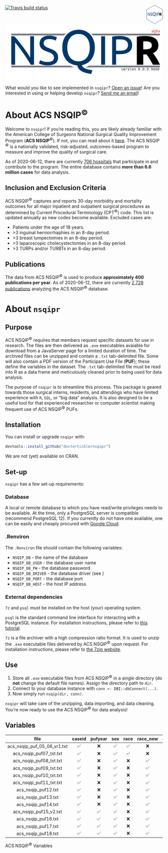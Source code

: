 
<!-- README.md is generated from README.Rmd. Please edit that file -->

<!-- badges: start -->

[![Travis build
status](https://travis-ci.org/doctortickle/nsqipr.svg?branch=master)](https://travis-ci.org/doctortickle/nsqipr)
<img src='man/figures/nsqipr_hex.png' align="right" height="60" />
<!-- badges: end -->

![NSQIPR Logo](man/figures/nsqipr_banner_alpha.png)

What would you like to see implemented in `nsqipr`? [Open an
issue](https://github.com/doctortickle/nsqipr/issues)\! Are you
interested in using or helping develop `nsqipr`? [Send me an
email](dyl.russell@gmail.com)\!

# About ACS NSQIP<sup>©</sup>

Welcome to `nsqipr`\! If you’re reading this, you are likely already
familiar with the American College of Surgeons National Surgical Quality
Improvement Program (**ACS NSQIP**<sup>©</sup>). If not, you can read
about it [here](https://www.facs.org/quality-programs/acs-nsqip). The
ACS NSQIP <sup>©</sup> is a nationally validated, risk-adjusted,
outcomes-based program to measure and improve the quality of surgical
care.

As of 2020-06-12, there are currently [706
hospitals](https://www.facs.org/search/nsqip-participants?allresults=)
that participate in and contribute to the program. The entire database
contains **more than 6.6 million cases** for data analysis.

## Inclusion and Exclusion Criteria

ACS NSQIP<sup>©</sup> captures and reports 30-day morbidity and
mortality outcomes for all major inpatient and outpatient surgical
procedures as determined by Current Procedural Terminology
(CPT<sup>©</sup>) code. This list is updated annually as new codes
become available. Excluded cases are:

  - Patients under the age of 18 years.
  - \>3 inguinal herniorrhaphies in an 8-day period.
  - \>3 breast lumpectomies in an 8-day period.
  - \>3 laparoscopic cholecystectomies in an 8-day period.
  - \>3 TURPs and/or TURBTs in an 8-day period.

## Publications

The data from ACS NSQIP<sup>©</sup> is used to produce **approximately
400 publications per year**. As of 2020-06-12, there are currently
[2,728 publications](https://pubmed.ncbi.nlm.nih.gov/?term=nsqip)
analyzing the ACS NSQIP<sup>©</sup> database.

# About `nsqipr`

## Purpose

ACS NSQIP<sup>©</sup> requires that members request specific datasets
for use in research. The files are then delivered as `.exe` executables
avaiable for download from a JavaServer page for a limited duration of
time. The archived files can be unzipped and contain a `.txt`
tab-delimited file. Some will also contain a PDF version of the
Participant Use File (**PUF**); these define the variables in the
dataset. The `.txt` tab-delimited file must be read into R as a data
frame and meticulously cleaned prior to being used for data analysis.

The purpose of `nsqipr` is to streamline this process. This package is
geared towards those surgical interns, residents, and attendings who
have limited experience with `R`, `SQL`, or “big data” analysis. It is
also designed to be a useful tool for that experienced researcher or
computer scientist making frequent use of ACS NSQIP<sup>©</sup> PUFs.

## Installation

You can install or upgrade `nsqipr` with:

``` r
devtools::install_github("doctortickle/nsqipr")
```

We are not (yet) available on CRAN.

## Set-up

`nsqipr` has a few set-up requirements:

### Database

A local or remote database to which you have read/write privileges needs
to be available. At the time, only a PostgreSQL server is compatible
(recommend PostgreSQL 12). If you currently do not have one available,
one can be easily and cheaply procured with [Google
Cloud](https://cloud.google.com/).

### .Renviron

The `.Renviron` file should contain the following variables:

  - `NSQIP_DB` - the name of the database
  - `NSQIP_DB_USER` - the database user name
  - `NSQIP_DB_PW` - the database password
  - `NSQIP_DB_DRIVER` - the database driver (see )
  - `NSQIP_DB_PORT` - the database port
  - `NSQIP_DB_HOST` - the host IP address

### External dependencies

`7z` and `psql` must be installed on the host (your) operating system.

`psql` is the standard command line interface for interacting with a
PostgreSQL instance. For installation instructions, please refer to
[this
tutorial](https://blog.timescale.com/tutorials/how-to-install-psql-on-mac-ubuntu-debian-windows/).

`7z` is a file archiver with a high compression ratio format. It is used
to unzip the `.exe` executable files delivered by ACS NSQIP<sup>©</sup>
upon request. For installation instructions, please refer to [the 7zip
website](https://www.7-zip.org/download.html).

## Use

1.  Store all `.exe` executable files from ACS NSQIP<sup>©</sup> in a
    single directory (do **not** change the default file names). Assign
    the directory path to `dir`.
2.  Connect to your database instance with `conn <-
    DBI::dbConnect(...)`.
3.  Now simply run `nsqip(dir, conn)`.

`nsqipr` will take care of the unzipping, data importing, and data
cleaning. You’re now ready to use the ACS NSQIP<sup>©</sup> for data
analysis\!

## Variables

|               file               | caseid | pufyear | sex | race | race\_new | ethnicity\_hispanic | prncptx | cpt | workrvu | inout | transt | age | admyr | admsyr | operyr | dischdest | anesthes | attend | surgspec | electsurg | height | weight | diabetes | smoke | packs | etoh | dyspnea | dnr | fnstatus1 | fnstatus2 | ventilat | hxcopd | cpneumon | ascites | esovar | hxchf | hxmi | prvpci | prvpcs | hxangina | hypermed | hxpvd | restpain | renafail | dialysis | impsens | coma | hemi | hxtia | cva | cvano | tumorcns | para | quad | discancr | wndinf | steroid | wtloss | bleeddis | transfus | chemo | radio | prsepis | pregnancy | proper30 | dprna | dprbun | dprcreat | dpralbum | dprbili | dprsgot | dpralkph | dprwbc | dprhct | dprplate | dprptt | dprpt | dprinr | prsodm | prbun | prcreat | pralbum | prbili | prsgot | pralkph | prwbc | prhct | prplate | prptt | prinr | prpt | otherproc1 | othercpt1 | otherwrvu1 | otherproc2 | othercpt2 | otherwrvu2 | otherproc3 | othercpt3 | otherwrvu3 | otherproc4 | othercpt4 | otherwrvu4 | otherproc5 | othercpt5 | otherwrvu5 | otherproc6 | othercpt6 | otherwrvu6 | otherproc7 | othercpt7 | otherwrvu7 | otherproc8 | othercpt8 | otherwrvu8 | otherproc9 | othercpt9 | otherwrvu9 | otherproc10 | othercpt10 | otherwrvu10 | concurr1 | concpt1 | conwrvu1 | concurr2 | concpt2 | conwrvu2 | concurr3 | concpt3 | conwrvu3 | concurr4 | concpt4 | conwrvu4 | concurr5 | concpt5 | conwrvu5 | concurr6 | concpt6 | conwrvu6 | concurr7 | concpt7 | conwrvu7 | concurr8 | concpt8 | conwrvu8 | concurr9 | concpt9 | conwrvu9 | concurr10 | concpt10 | conwrvu10 | opnote | pgy | emergncy | wndclas | asaclas | airtra | mallamp | mortprob | morbprob | rbc | anesurg | surgane | dpatrm | anetime | optime | typeintoc | sdisdt | hdisdt | yrdeath | tothlos | admqtr | htooday | stooday | totslos | nsupinfec | supinfec | sssipatos | dsupinfec | nwndinfd | wndinfd | dssipatos | dwndinfd | norgspcssi | orgspcssi | ossipatos | dorgspcssi | ndehis | dehis | ddehis | noupneumo | oupneumo | pnapatos | doupneumo | nreintub | reintub | dreintub | npulembol | pulembol | dpulembol | nfailwean | failwean | ventpatos | dfailwean | nrenainsf | renainsf | drenainsf | noprenafl | oprenafl | doprenafl | nurninfec | urninfec | utipatos | durninfec | ncnscva | cnscva | dcnscva | ncnscoma | cnscoma | dcnscoma | nneurodef | neurodef | dneurodef | ncdarrest | cdarrest | dcdarrest | ncdmi | cdmi | dcdmi | nothbleed | othbleed | dothbleed | nothgrafl | othgrafl | dothgrafl | nothdvt | othdvt | dothdvt | nothsysep | othsysep | sepsispatos | dothsysep | nothseshock | othseshock | sepshockpatos | dothseshock | podiag | podiagtx | returnor | dsdtohd | podiag10 | podiagtx10 | dopertod | doptodis | stillinhosp | readmission | unplanreadmission | reoperation | reoperation1 | retorpodays | reoporcpt1 | retorrelated | reoporicd91 | reopor1icd101 | reoperation2 | retor2podays | reopor2cpt1 | retor2related | reopor2icd91 | reopor2icd101 | reoperation3 | readmission1 | readmpodays1 | unplannedreadmission1 | readmrelated1 | readmsuspreason1 | readmunrelsusp1 | readmrelicd91 | readmrelicd101 | readmunrelicd91 | readmunrelicd101 | readmission2 | readmpodays2 | unplannedreadmission2 | readmrelated2 | readmsuspreason2 | readmunrelsusp2 | readmrelicd92 | readmrelicd102 | readmunrelicd92 | readmunrelicd102 | readmission3 | readmpodays3 | unplannedreadmission3 | readmrelated3 | readmsuspreason3 | readmunrelsusp3 | readmrelicd93 | readmrelicd103 | readmunrelicd93 | readmunrelicd103 | readmission4 | readmpodays4 | unplannedreadmission4 | readmrelated4 | readmsuspreason4 | readmunrelsusp4 | readmrelicd94 | readmrelicd104 | readmunrelicd94 | readmunrelicd104 | readmission5 | readmpodays5 | unplannedreadmission5 | readmrelated5 | readmsuspreason5 | readmunrelsusp5 | readmrelicd95 | readmrelicd105 | readmunrelicd95 | readmunrelicd105 | wound\_closure | podiag\_other | podiag\_other10 | anesthes\_other | othcdiff | nothcdiff | dothcdiff |
| :------------------------------: | :----: | :-----: | :-: | :--: | :-------: | :-----------------: | :-----: | :-: | :-----: | :---: | :----: | :-: | :---: | :----: | :----: | :-------: | :------: | :----: | :------: | :-------: | :----: | :----: | :------: | :---: | :---: | :--: | :-----: | :-: | :-------: | :-------: | :------: | :----: | :------: | :-----: | :----: | :---: | :--: | :----: | :----: | :------: | :------: | :---: | :------: | :------: | :------: | :-----: | :--: | :--: | :---: | :-: | :---: | :------: | :--: | :--: | :------: | :----: | :-----: | :----: | :------: | :------: | :---: | :---: | :-----: | :-------: | :------: | :---: | :----: | :------: | :------: | :-----: | :-----: | :------: | :----: | :----: | :------: | :----: | :---: | :----: | :----: | :---: | :-----: | :-----: | :----: | :----: | :-----: | :---: | :---: | :-----: | :---: | :---: | :--: | :--------: | :-------: | :--------: | :--------: | :-------: | :--------: | :--------: | :-------: | :--------: | :--------: | :-------: | :--------: | :--------: | :-------: | :--------: | :--------: | :-------: | :--------: | :--------: | :-------: | :--------: | :--------: | :-------: | :--------: | :--------: | :-------: | :--------: | :---------: | :--------: | :---------: | :------: | :-----: | :------: | :------: | :-----: | :------: | :------: | :-----: | :------: | :------: | :-----: | :------: | :------: | :-----: | :------: | :------: | :-----: | :------: | :------: | :-----: | :------: | :------: | :-----: | :------: | :------: | :-----: | :------: | :-------: | :------: | :-------: | :----: | :-: | :------: | :-----: | :-----: | :----: | :-----: | :------: | :------: | :-: | :-----: | :-----: | :----: | :-----: | :----: | :-------: | :----: | :----: | :-----: | :-----: | :----: | :-----: | :-----: | :-----: | :-------: | :------: | :-------: | :-------: | :------: | :-----: | :-------: | :------: | :--------: | :-------: | :-------: | :--------: | :----: | :---: | :----: | :-------: | :------: | :------: | :-------: | :------: | :-----: | :------: | :-------: | :------: | :-------: | :-------: | :------: | :-------: | :-------: | :-------: | :------: | :-------: | :-------: | :------: | :-------: | :-------: | :------: | :------: | :-------: | :-----: | :----: | :-----: | :------: | :-----: | :------: | :-------: | :------: | :-------: | :-------: | :------: | :-------: | :---: | :--: | :---: | :-------: | :------: | :-------: | :-------: | :------: | :-------: | :-----: | :----: | :-----: | :-------: | :------: | :---------: | :-------: | :---------: | :--------: | :-----------: | :---------: | :----: | :------: | :------: | :-----: | :------: | :--------: | :------: | :------: | :---------: | :---------: | :---------------: | :---------: | :----------: | :---------: | :--------: | :----------: | :---------: | :-----------: | :----------: | :----------: | :---------: | :-----------: | :----------: | :-----------: | :----------: | :----------: | :----------: | :-------------------: | :-----------: | :--------------: | :-------------: | :-----------: | :------------: | :-------------: | :--------------: | :----------: | :----------: | :-------------------: | :-----------: | :--------------: | :-------------: | :-----------: | :------------: | :-------------: | :--------------: | :----------: | :----------: | :-------------------: | :-----------: | :--------------: | :-------------: | :-----------: | :------------: | :-------------: | :--------------: | :----------: | :----------: | :-------------------: | :-----------: | :--------------: | :-------------: | :-----------: | :------------: | :-------------: | :--------------: | :----------: | :----------: | :-------------------: | :-----------: | :--------------: | :-------------: | :-----------: | :------------: | :-------------: | :--------------: | :------------: | :-----------: | :-------------: | :-------------: | :------: | :-------: | :-------: |
| acs\_nsqip\_puf\_05\_06\_vr1.txt |   ✅    |    ❌    |  ✅  |  ✅   |     ❌     |          ❌          |    ✅    |  ✅  |    ✅    |   ✅   |   ✅    |  ✅  |   ✅   |   ✅    |   ✅    |     ❌     |    ✅     |   ✅    |    ✅     |     ❌     |   ✅    |   ✅    |    ✅     |   ✅   |   ✅   |  ✅   |    ✅    |  ✅  |     ✅     |     ✅     |    ✅     |   ✅    |    ✅     |    ✅    |   ✅    |   ✅   |  ✅   |   ✅    |   ✅    |    ✅     |    ✅     |   ✅   |    ✅     |    ✅     |    ✅     |    ✅    |  ✅   |  ✅   |   ✅   |  ✅  |   ✅   |    ✅     |  ✅   |  ✅   |    ✅     |   ✅    |    ✅    |   ✅    |    ✅     |    ✅     |   ✅   |   ✅   |    ✅    |     ✅     |    ✅     |   ✅   |   ✅    |    ✅     |    ✅     |    ✅    |    ✅    |    ✅     |   ✅    |   ✅    |    ✅     |   ✅    |   ✅   |   ✅    |   ✅    |   ✅   |    ✅    |    ✅    |   ✅    |   ✅    |    ✅    |   ✅   |   ✅   |    ✅    |   ✅   |   ✅   |  ✅   |     ✅      |     ✅     |     ✅      |     ✅      |     ✅     |     ✅      |     ✅      |     ✅     |     ✅      |     ✅      |     ✅     |     ✅      |     ✅      |     ✅     |     ✅      |     ✅      |     ✅     |     ✅      |     ✅      |     ✅     |     ✅      |     ✅      |     ✅     |     ✅      |     ✅      |     ✅     |     ✅      |      ✅      |     ✅      |      ✅      |    ✅     |    ✅    |    ✅     |    ✅     |    ✅    |    ✅     |    ✅     |    ✅    |    ✅     |    ✅     |    ✅    |    ✅     |    ✅     |    ✅    |    ✅     |    ✅     |    ✅    |    ✅     |    ✅     |    ✅    |    ✅     |    ✅     |    ✅    |    ✅     |    ✅     |    ✅    |    ✅     |     ✅     |    ✅     |     ✅     |   ✅    |  ✅  |    ✅     |    ✅    |    ✅    |   ✅    |    ✅    |    ✅     |    ✅     |  ✅  |    ✅    |    ✅    |   ✅    |    ✅    |   ✅    |     ✅     |   ✅    |   ✅    |    ✅    |    ✅    |   ✅    |    ✅    |    ✅    |    ✅    |     ✅     |    ✅     |     ❌     |     ✅     |    ✅     |    ✅    |     ❌     |    ✅     |     ✅      |     ✅     |     ❌     |     ✅      |   ✅    |   ✅   |   ✅    |     ✅     |    ✅     |    ❌     |     ✅     |    ✅     |    ✅    |    ✅     |     ✅     |    ✅     |     ✅     |     ✅     |    ✅     |     ❌     |     ✅     |     ✅     |    ✅     |     ✅     |     ✅     |    ✅     |     ✅     |     ✅     |    ✅     |    ❌     |     ✅     |    ✅    |   ✅    |    ✅    |    ✅     |    ✅    |    ✅     |     ✅     |    ✅     |     ✅     |     ✅     |    ✅     |     ✅     |   ✅   |  ✅   |   ✅   |     ✅     |    ✅     |     ✅     |     ✅     |    ✅     |     ✅     |    ✅    |   ✅    |    ✅    |     ✅     |    ✅     |      ❌      |     ✅     |      ✅      |     ✅      |       ❌       |      ✅      |   ✅    |    ✅     |    ✅     |    ✅    |    ❌     |     ❌      |    ✅     |    ✅     |      ❌      |      ❌      |         ❌         |      ❌      |      ❌       |      ❌      |     ❌      |      ❌       |      ❌      |       ❌       |      ❌       |      ❌       |      ❌      |       ❌       |      ❌       |       ❌       |      ❌       |      ❌       |      ❌       |           ❌           |       ❌       |        ❌         |        ❌        |       ❌       |       ❌        |        ❌        |        ❌         |      ❌       |      ❌       |           ❌           |       ❌       |        ❌         |        ❌        |       ❌       |       ❌        |        ❌        |        ❌         |      ❌       |      ❌       |           ❌           |       ❌       |        ❌         |        ❌        |       ❌       |       ❌        |        ❌        |        ❌         |      ❌       |      ❌       |           ❌           |       ❌       |        ❌         |        ❌        |       ❌       |       ❌        |        ❌        |        ❌         |      ❌       |      ❌       |           ❌           |       ❌       |        ❌         |        ❌        |       ❌       |       ❌        |        ❌        |        ❌         |       ❌        |       ❌       |        ❌        |        ❌        |    ❌     |     ❌     |     ❌     |
|    acs\_nsqip\_puf07\_txt.txt    |   ✅    |    ❌    |  ✅  |  ✅   |     ❌     |          ❌          |    ✅    |  ✅  |    ✅    |   ✅   |   ✅    |  ✅  |   ✅   |   ✅    |   ✅    |     ❌     |    ✅     |   ✅    |    ✅     |     ❌     |   ✅    |   ✅    |    ✅     |   ✅   |   ✅   |  ✅   |    ✅    |  ✅  |     ✅     |     ✅     |    ✅     |   ✅    |    ✅     |    ✅    |   ✅    |   ✅   |  ✅   |   ✅    |   ✅    |    ✅     |    ✅     |   ✅   |    ✅     |    ✅     |    ✅     |    ✅    |  ✅   |  ✅   |   ✅   |  ✅  |   ✅   |    ✅     |  ✅   |  ✅   |    ✅     |   ✅    |    ✅    |   ✅    |    ✅     |    ✅     |   ✅   |   ✅   |    ✅    |     ✅     |    ✅     |   ✅   |   ✅    |    ✅     |    ✅     |    ✅    |    ✅    |    ✅     |   ✅    |   ✅    |    ✅     |   ✅    |   ✅   |   ✅    |   ✅    |   ✅   |    ✅    |    ✅    |   ✅    |   ✅    |    ✅    |   ✅   |   ✅   |    ✅    |   ✅   |   ✅   |  ✅   |     ✅      |     ✅     |     ✅      |     ✅      |     ✅     |     ✅      |     ✅      |     ✅     |     ✅      |     ✅      |     ✅     |     ✅      |     ✅      |     ✅     |     ✅      |     ✅      |     ✅     |     ✅      |     ✅      |     ✅     |     ✅      |     ✅      |     ✅     |     ✅      |     ✅      |     ✅     |     ✅      |      ✅      |     ✅      |      ✅      |    ✅     |    ✅    |    ✅     |    ✅     |    ✅    |    ✅     |    ✅     |    ✅    |    ✅     |    ✅     |    ✅    |    ✅     |    ✅     |    ✅    |    ✅     |    ✅     |    ✅    |    ✅     |    ✅     |    ✅    |    ✅     |    ✅     |    ✅    |    ✅     |    ✅     |    ✅    |    ✅     |     ✅     |    ✅     |     ✅     |   ✅    |  ✅  |    ✅     |    ✅    |    ✅    |   ✅    |    ✅    |    ✅     |    ✅     |  ✅  |    ✅    |    ✅    |   ✅    |    ✅    |   ✅    |     ✅     |   ✅    |   ✅    |    ✅    |    ✅    |   ✅    |    ✅    |    ✅    |    ✅    |     ✅     |    ✅     |     ❌     |     ✅     |    ✅     |    ✅    |     ❌     |    ✅     |     ✅      |     ✅     |     ❌     |     ✅      |   ✅    |   ✅   |   ✅    |     ✅     |    ✅     |    ❌     |     ✅     |    ✅     |    ✅    |    ✅     |     ✅     |    ✅     |     ✅     |     ✅     |    ✅     |     ❌     |     ✅     |     ✅     |    ✅     |     ✅     |     ✅     |    ✅     |     ✅     |     ✅     |    ✅     |    ❌     |     ✅     |    ✅    |   ✅    |    ✅    |    ✅     |    ✅    |    ✅     |     ✅     |    ✅     |     ✅     |     ✅     |    ✅     |     ✅     |   ✅   |  ✅   |   ✅   |     ✅     |    ✅     |     ✅     |     ✅     |    ✅     |     ✅     |    ✅    |   ✅    |    ✅    |     ✅     |    ✅     |      ❌      |     ✅     |      ✅      |     ✅      |       ❌       |      ✅      |   ✅    |    ✅     |    ✅     |    ✅    |    ❌     |     ❌      |    ✅     |    ✅     |      ❌      |      ❌      |         ❌         |      ❌      |      ❌       |      ❌      |     ❌      |      ❌       |      ❌      |       ❌       |      ❌       |      ❌       |      ❌      |       ❌       |      ❌       |       ❌       |      ❌       |      ❌       |      ❌       |           ❌           |       ❌       |        ❌         |        ❌        |       ❌       |       ❌        |        ❌        |        ❌         |      ❌       |      ❌       |           ❌           |       ❌       |        ❌         |        ❌        |       ❌       |       ❌        |        ❌        |        ❌         |      ❌       |      ❌       |           ❌           |       ❌       |        ❌         |        ❌        |       ❌       |       ❌        |        ❌        |        ❌         |      ❌       |      ❌       |           ❌           |       ❌       |        ❌         |        ❌        |       ❌       |       ❌        |        ❌        |        ❌         |      ❌       |      ❌       |           ❌           |       ❌       |        ❌         |        ❌        |       ❌       |       ❌        |        ❌        |        ❌         |       ❌        |       ❌       |        ❌        |        ❌        |    ❌     |     ❌     |     ❌     |
|    acs\_nsqip\_puf08\_txt.txt    |   ✅    |    ❌    |  ✅  |  ❌   |     ✅     |          ✅          |    ✅    |  ✅  |    ✅    |   ✅   |   ✅    |  ✅  |   ✅   |   ✅    |   ✅    |     ❌     |    ✅     |   ✅    |    ✅     |     ❌     |   ✅    |   ✅    |    ✅     |   ✅   |   ✅   |  ✅   |    ✅    |  ✅  |     ✅     |     ✅     |    ✅     |   ✅    |    ✅     |    ✅    |   ✅    |   ✅   |  ✅   |   ✅    |   ✅    |    ✅     |    ✅     |   ✅   |    ✅     |    ✅     |    ✅     |    ✅    |  ✅   |  ✅   |   ✅   |  ✅  |   ✅   |    ✅     |  ✅   |  ✅   |    ✅     |   ✅    |    ✅    |   ✅    |    ✅     |    ✅     |   ✅   |   ✅   |    ✅    |     ✅     |    ✅     |   ✅   |   ✅    |    ✅     |    ✅     |    ✅    |    ✅    |    ✅     |   ✅    |   ✅    |    ✅     |   ✅    |   ✅   |   ✅    |   ✅    |   ✅   |    ✅    |    ✅    |   ✅    |   ✅    |    ✅    |   ✅   |   ✅   |    ✅    |   ✅   |   ✅   |  ✅   |     ✅      |     ✅     |     ✅      |     ✅      |     ✅     |     ✅      |     ✅      |     ✅     |     ✅      |     ✅      |     ✅     |     ✅      |     ✅      |     ✅     |     ✅      |     ✅      |     ✅     |     ✅      |     ✅      |     ✅     |     ✅      |     ✅      |     ✅     |     ✅      |     ✅      |     ✅     |     ✅      |      ✅      |     ✅      |      ✅      |    ✅     |    ✅    |    ✅     |    ✅     |    ✅    |    ✅     |    ✅     |    ✅    |    ✅     |    ✅     |    ✅    |    ✅     |    ✅     |    ✅    |    ✅     |    ✅     |    ✅    |    ✅     |    ✅     |    ✅    |    ✅     |    ✅     |    ✅    |    ✅     |    ✅     |    ✅    |    ✅     |     ✅     |    ✅     |     ✅     |   ✅    |  ✅  |    ✅     |    ✅    |    ✅    |   ✅    |    ✅    |    ✅     |    ✅     |  ✅  |    ✅    |    ✅    |   ✅    |    ✅    |   ✅    |     ✅     |   ✅    |   ✅    |    ✅    |    ✅    |   ✅    |    ✅    |    ✅    |    ✅    |     ✅     |    ✅     |     ❌     |     ✅     |    ✅     |    ✅    |     ❌     |    ✅     |     ✅      |     ✅     |     ❌     |     ✅      |   ✅    |   ✅   |   ✅    |     ✅     |    ✅     |    ❌     |     ✅     |    ✅     |    ✅    |    ✅     |     ✅     |    ✅     |     ✅     |     ✅     |    ✅     |     ❌     |     ✅     |     ✅     |    ✅     |     ✅     |     ✅     |    ✅     |     ✅     |     ✅     |    ✅     |    ❌     |     ✅     |    ✅    |   ✅    |    ✅    |    ✅     |    ✅    |    ✅     |     ✅     |    ✅     |     ✅     |     ✅     |    ✅     |     ✅     |   ✅   |  ✅   |   ✅   |     ✅     |    ✅     |     ✅     |     ✅     |    ✅     |     ✅     |    ✅    |   ✅    |    ✅    |     ✅     |    ✅     |      ❌      |     ✅     |      ✅      |     ✅      |       ❌       |      ✅      |   ✅    |    ✅     |    ✅     |    ✅    |    ❌     |     ❌      |    ✅     |    ✅     |      ❌      |      ❌      |         ❌         |      ❌      |      ❌       |      ❌      |     ❌      |      ❌       |      ❌      |       ❌       |      ❌       |      ❌       |      ❌      |       ❌       |      ❌       |       ❌       |      ❌       |      ❌       |      ❌       |           ❌           |       ❌       |        ❌         |        ❌        |       ❌       |       ❌        |        ❌        |        ❌         |      ❌       |      ❌       |           ❌           |       ❌       |        ❌         |        ❌        |       ❌       |       ❌        |        ❌        |        ❌         |      ❌       |      ❌       |           ❌           |       ❌       |        ❌         |        ❌        |       ❌       |       ❌        |        ❌        |        ❌         |      ❌       |      ❌       |           ❌           |       ❌       |        ❌         |        ❌        |       ❌       |       ❌        |        ❌        |        ❌         |      ❌       |      ❌       |           ❌           |       ❌       |        ❌         |        ❌        |       ❌       |       ❌        |        ❌        |        ❌         |       ❌        |       ❌       |        ❌        |        ❌        |    ❌     |     ❌     |     ❌     |
|    acs\_nsqip\_puf09\_txt.txt    |   ✅    |    ❌    |  ✅  |  ❌   |     ✅     |          ✅          |    ✅    |  ✅  |    ✅    |   ✅   |   ✅    |  ✅  |   ✅   |   ✅    |   ✅    |     ❌     |    ✅     |   ✅    |    ✅     |     ❌     |   ✅    |   ✅    |    ✅     |   ✅   |   ✅   |  ✅   |    ✅    |  ✅  |     ✅     |     ✅     |    ✅     |   ✅    |    ✅     |    ✅    |   ✅    |   ✅   |  ✅   |   ✅    |   ✅    |    ✅     |    ✅     |   ✅   |    ✅     |    ✅     |    ✅     |    ✅    |  ✅   |  ✅   |   ✅   |  ✅  |   ✅   |    ✅     |  ✅   |  ✅   |    ✅     |   ✅    |    ✅    |   ✅    |    ✅     |    ✅     |   ✅   |   ✅   |    ✅    |     ✅     |    ✅     |   ✅   |   ✅    |    ✅     |    ✅     |    ✅    |    ✅    |    ✅     |   ✅    |   ✅    |    ✅     |   ✅    |   ✅   |   ✅    |   ✅    |   ✅   |    ✅    |    ✅    |   ✅    |   ✅    |    ✅    |   ✅   |   ✅   |    ✅    |   ✅   |   ✅   |  ✅   |     ✅      |     ✅     |     ✅      |     ✅      |     ✅     |     ✅      |     ✅      |     ✅     |     ✅      |     ✅      |     ✅     |     ✅      |     ✅      |     ✅     |     ✅      |     ✅      |     ✅     |     ✅      |     ✅      |     ✅     |     ✅      |     ✅      |     ✅     |     ✅      |     ✅      |     ✅     |     ✅      |      ✅      |     ✅      |      ✅      |    ✅     |    ✅    |    ✅     |    ✅     |    ✅    |    ✅     |    ✅     |    ✅    |    ✅     |    ✅     |    ✅    |    ✅     |    ✅     |    ✅    |    ✅     |    ✅     |    ✅    |    ✅     |    ✅     |    ✅    |    ✅     |    ✅     |    ✅    |    ✅     |    ✅     |    ✅    |    ✅     |     ✅     |    ✅     |     ✅     |   ✅    |  ✅  |    ✅     |    ✅    |    ✅    |   ✅    |    ✅    |    ✅     |    ✅     |  ✅  |    ✅    |    ✅    |   ✅    |    ✅    |   ✅    |     ✅     |   ✅    |   ✅    |    ✅    |    ✅    |   ✅    |    ✅    |    ✅    |    ✅    |     ✅     |    ✅     |     ❌     |     ✅     |    ✅     |    ✅    |     ❌     |    ✅     |     ✅      |     ✅     |     ❌     |     ✅      |   ✅    |   ✅   |   ✅    |     ✅     |    ✅     |    ❌     |     ✅     |    ✅     |    ✅    |    ✅     |     ✅     |    ✅     |     ✅     |     ✅     |    ✅     |     ❌     |     ✅     |     ✅     |    ✅     |     ✅     |     ✅     |    ✅     |     ✅     |     ✅     |    ✅     |    ❌     |     ✅     |    ✅    |   ✅    |    ✅    |    ✅     |    ✅    |    ✅     |     ✅     |    ✅     |     ✅     |     ✅     |    ✅     |     ✅     |   ✅   |  ✅   |   ✅   |     ✅     |    ✅     |     ✅     |     ✅     |    ✅     |     ✅     |    ✅    |   ✅    |    ✅    |     ✅     |    ✅     |      ❌      |     ✅     |      ✅      |     ✅      |       ❌       |      ✅      |   ✅    |    ✅     |    ✅     |    ✅    |    ❌     |     ❌      |    ✅     |    ✅     |      ❌      |      ❌      |         ❌         |      ❌      |      ❌       |      ❌      |     ❌      |      ❌       |      ❌      |       ❌       |      ❌       |      ❌       |      ❌      |       ❌       |      ❌       |       ❌       |      ❌       |      ❌       |      ❌       |           ❌           |       ❌       |        ❌         |        ❌        |       ❌       |       ❌        |        ❌        |        ❌         |      ❌       |      ❌       |           ❌           |       ❌       |        ❌         |        ❌        |       ❌       |       ❌        |        ❌        |        ❌         |      ❌       |      ❌       |           ❌           |       ❌       |        ❌         |        ❌        |       ❌       |       ❌        |        ❌        |        ❌         |      ❌       |      ❌       |           ❌           |       ❌       |        ❌         |        ❌        |       ❌       |       ❌        |        ❌        |        ❌         |      ❌       |      ❌       |           ❌           |       ❌       |        ❌         |        ❌        |       ❌       |       ❌        |        ❌        |        ❌         |       ❌        |       ❌       |        ❌        |        ❌        |    ❌     |     ❌     |     ❌     |
|    acs\_nsqip\_puf10\_txt.txt    |   ✅    |    ❌    |  ✅  |  ❌   |     ✅     |          ✅          |    ✅    |  ✅  |    ✅    |   ✅   |   ✅    |  ✅  |   ✅   |   ✅    |   ✅    |     ❌     |    ✅     |   ✅    |    ✅     |     ❌     |   ✅    |   ✅    |    ✅     |   ✅   |   ✅   |  ✅   |    ✅    |  ✅  |     ✅     |     ✅     |    ✅     |   ✅    |    ✅     |    ✅    |   ✅    |   ✅   |  ✅   |   ✅    |   ✅    |    ✅     |    ✅     |   ✅   |    ✅     |    ✅     |    ✅     |    ✅    |  ✅   |  ✅   |   ✅   |  ✅  |   ✅   |    ✅     |  ✅   |  ✅   |    ✅     |   ✅    |    ✅    |   ✅    |    ✅     |    ✅     |   ✅   |   ✅   |    ✅    |     ✅     |    ✅     |   ✅   |   ✅    |    ✅     |    ✅     |    ✅    |    ✅    |    ✅     |   ✅    |   ✅    |    ✅     |   ✅    |   ✅   |   ✅    |   ✅    |   ✅   |    ✅    |    ✅    |   ✅    |   ✅    |    ✅    |   ✅   |   ✅   |    ✅    |   ✅   |   ✅   |  ✅   |     ✅      |     ✅     |     ✅      |     ✅      |     ✅     |     ✅      |     ✅      |     ✅     |     ✅      |     ✅      |     ✅     |     ✅      |     ✅      |     ✅     |     ✅      |     ✅      |     ✅     |     ✅      |     ✅      |     ✅     |     ✅      |     ✅      |     ✅     |     ✅      |     ✅      |     ✅     |     ✅      |      ✅      |     ✅      |      ✅      |    ✅     |    ✅    |    ✅     |    ✅     |    ✅    |    ✅     |    ✅     |    ✅    |    ✅     |    ✅     |    ✅    |    ✅     |    ✅     |    ✅    |    ✅     |    ✅     |    ✅    |    ✅     |    ✅     |    ✅    |    ✅     |    ✅     |    ✅    |    ✅     |    ✅     |    ✅    |    ✅     |     ✅     |    ✅     |     ✅     |   ✅    |  ✅  |    ✅     |    ✅    |    ✅    |   ✅    |    ✅    |    ✅     |    ✅     |  ✅  |    ✅    |    ✅    |   ✅    |    ✅    |   ✅    |     ✅     |   ✅    |   ✅    |    ✅    |    ✅    |   ✅    |    ✅    |    ✅    |    ✅    |     ✅     |    ✅     |     ❌     |     ✅     |    ✅     |    ✅    |     ❌     |    ✅     |     ✅      |     ✅     |     ❌     |     ✅      |   ✅    |   ✅   |   ✅    |     ✅     |    ✅     |    ❌     |     ✅     |    ✅     |    ✅    |    ✅     |     ✅     |    ✅     |     ✅     |     ✅     |    ✅     |     ❌     |     ✅     |     ✅     |    ✅     |     ✅     |     ✅     |    ✅     |     ✅     |     ✅     |    ✅     |    ❌     |     ✅     |    ✅    |   ✅    |    ✅    |    ✅     |    ✅    |    ✅     |     ✅     |    ✅     |     ✅     |     ✅     |    ✅     |     ✅     |   ✅   |  ✅   |   ✅   |     ✅     |    ✅     |     ✅     |     ✅     |    ✅     |     ✅     |    ✅    |   ✅    |    ✅    |     ✅     |    ✅     |      ❌      |     ✅     |      ✅      |     ✅      |       ❌       |      ✅      |   ✅    |    ✅     |    ✅     |    ✅    |    ❌     |     ❌      |    ✅     |    ✅     |      ❌      |      ❌      |         ❌         |      ❌      |      ❌       |      ❌      |     ❌      |      ❌       |      ❌      |       ❌       |      ❌       |      ❌       |      ❌      |       ❌       |      ❌       |       ❌       |      ❌       |      ❌       |      ❌       |           ❌           |       ❌       |        ❌         |        ❌        |       ❌       |       ❌        |        ❌        |        ❌         |      ❌       |      ❌       |           ❌           |       ❌       |        ❌         |        ❌        |       ❌       |       ❌        |        ❌        |        ❌         |      ❌       |      ❌       |           ❌           |       ❌       |        ❌         |        ❌        |       ❌       |       ❌        |        ❌        |        ❌         |      ❌       |      ❌       |           ❌           |       ❌       |        ❌         |        ❌        |       ❌       |       ❌        |        ❌        |        ❌         |      ❌       |      ❌       |           ❌           |       ❌       |        ❌         |        ❌        |       ❌       |       ❌        |        ❌        |        ❌         |       ❌        |       ❌       |        ❌        |        ❌        |    ❌     |     ❌     |     ❌     |
|    acs\_nsqip\_puf11\_txt.txt    |   ✅    |    ❌    |  ✅  |  ❌   |     ✅     |          ✅          |    ✅    |  ✅  |    ✅    |   ✅   |   ✅    |  ✅  |   ✅   |   ✅    |   ✅    |     ✅     |    ✅     |   ✅    |    ✅     |     ✅     |   ✅    |   ✅    |    ✅     |   ✅   |   ✅   |  ✅   |    ✅    |  ✅  |     ✅     |     ✅     |    ✅     |   ✅    |    ✅     |    ✅    |   ✅    |   ✅   |  ✅   |   ✅    |   ✅    |    ✅     |    ✅     |   ✅   |    ✅     |    ✅     |    ✅     |    ✅    |  ✅   |  ✅   |   ✅   |  ✅  |   ✅   |    ✅     |  ✅   |  ✅   |    ✅     |   ✅    |    ✅    |   ✅    |    ✅     |    ✅     |   ✅   |   ✅   |    ✅    |     ✅     |    ✅     |   ✅   |   ✅    |    ✅     |    ✅     |    ✅    |    ✅    |    ✅     |   ✅    |   ✅    |    ✅     |   ✅    |   ✅   |   ✅    |   ✅    |   ✅   |    ✅    |    ✅    |   ✅    |   ✅    |    ✅    |   ✅   |   ✅   |    ✅    |   ✅   |   ✅   |  ✅   |     ✅      |     ✅     |     ✅      |     ✅      |     ✅     |     ✅      |     ✅      |     ✅     |     ✅      |     ✅      |     ✅     |     ✅      |     ✅      |     ✅     |     ✅      |     ✅      |     ✅     |     ✅      |     ✅      |     ✅     |     ✅      |     ✅      |     ✅     |     ✅      |     ✅      |     ✅     |     ✅      |      ✅      |     ✅      |      ✅      |    ✅     |    ✅    |    ✅     |    ✅     |    ✅    |    ✅     |    ✅     |    ✅    |    ✅     |    ✅     |    ✅    |    ✅     |    ✅     |    ✅    |    ✅     |    ✅     |    ✅    |    ✅     |    ✅     |    ✅    |    ✅     |    ✅     |    ✅    |    ✅     |    ✅     |    ✅    |    ✅     |     ✅     |    ✅     |     ✅     |   ✅    |  ✅  |    ✅     |    ✅    |    ✅    |   ✅    |    ✅    |    ✅     |    ✅     |  ✅  |    ✅    |    ✅    |   ✅    |    ✅    |   ✅    |     ✅     |   ✅    |   ✅    |    ✅    |    ✅    |   ✅    |    ✅    |    ✅    |    ✅    |     ✅     |    ✅     |     ✅     |     ✅     |    ✅     |    ✅    |     ✅     |    ✅     |     ✅      |     ✅     |     ✅     |     ✅      |   ✅    |   ✅   |   ✅    |     ✅     |    ✅     |    ✅     |     ✅     |    ✅     |    ✅    |    ✅     |     ✅     |    ✅     |     ✅     |     ✅     |    ✅     |     ✅     |     ✅     |     ✅     |    ✅     |     ✅     |     ✅     |    ✅     |     ✅     |     ✅     |    ✅     |    ✅     |     ✅     |    ✅    |   ✅    |    ✅    |    ✅     |    ✅    |    ✅     |     ✅     |    ✅     |     ✅     |     ✅     |    ✅     |     ✅     |   ✅   |  ✅   |   ✅   |     ✅     |    ✅     |     ✅     |     ✅     |    ✅     |     ✅     |    ✅    |   ✅    |    ✅    |     ✅     |    ✅     |      ❌      |     ✅     |      ✅      |     ✅      |       ❌       |      ✅      |   ✅    |    ✅     |    ✅     |    ✅    |    ❌     |     ❌      |    ✅     |    ✅     |      ✅      |      ✅      |         ✅         |      ✅      |      ❌       |      ❌      |     ❌      |      ❌       |      ❌      |       ❌       |      ❌       |      ❌       |      ❌      |       ❌       |      ❌       |       ❌       |      ❌       |      ❌       |      ❌       |           ❌           |       ❌       |        ❌         |        ❌        |       ❌       |       ❌        |        ❌        |        ❌         |      ❌       |      ❌       |           ❌           |       ❌       |        ❌         |        ❌        |       ❌       |       ❌        |        ❌        |        ❌         |      ❌       |      ❌       |           ❌           |       ❌       |        ❌         |        ❌        |       ❌       |       ❌        |        ❌        |        ❌         |      ❌       |      ❌       |           ❌           |       ❌       |        ❌         |        ❌        |       ❌       |       ❌        |        ❌        |        ❌         |      ❌       |      ❌       |           ❌           |       ❌       |        ❌         |        ❌        |       ❌       |       ❌        |        ❌        |        ❌         |       ❌        |       ❌       |        ❌        |        ❌        |    ❌     |     ❌     |     ❌     |
|      acs\_nsqip\_puf12.txt       |   ✅    |    ❌    |  ✅  |  ❌   |     ✅     |          ✅          |    ✅    |  ✅  |    ✅    |   ✅   |   ✅    |  ✅  |   ✅   |   ✅    |   ✅    |     ✅     |    ✅     |   ✅    |    ✅     |     ✅     |   ✅    |   ✅    |    ✅     |   ✅   |   ✅   |  ✅   |    ✅    |  ✅  |     ✅     |     ✅     |    ✅     |   ✅    |    ✅     |    ✅    |   ✅    |   ✅   |  ✅   |   ✅    |   ✅    |    ✅     |    ✅     |   ✅   |    ✅     |    ✅     |    ✅     |    ✅    |  ✅   |  ✅   |   ✅   |  ✅  |   ✅   |    ✅     |  ✅   |  ✅   |    ✅     |   ✅    |    ✅    |   ✅    |    ✅     |    ✅     |   ✅   |   ✅   |    ✅    |     ✅     |    ✅     |   ✅   |   ✅    |    ✅     |    ✅     |    ✅    |    ✅    |    ✅     |   ✅    |   ✅    |    ✅     |   ✅    |   ✅   |   ✅    |   ✅    |   ✅   |    ✅    |    ✅    |   ✅    |   ✅    |    ✅    |   ✅   |   ✅   |    ✅    |   ✅   |   ✅   |  ✅   |     ✅      |     ✅     |     ✅      |     ✅      |     ✅     |     ✅      |     ✅      |     ✅     |     ✅      |     ✅      |     ✅     |     ✅      |     ✅      |     ✅     |     ✅      |     ✅      |     ✅     |     ✅      |     ✅      |     ✅     |     ✅      |     ✅      |     ✅     |     ✅      |     ✅      |     ✅     |     ✅      |      ✅      |     ✅      |      ✅      |    ✅     |    ✅    |    ✅     |    ✅     |    ✅    |    ✅     |    ✅     |    ✅    |    ✅     |    ✅     |    ✅    |    ✅     |    ✅     |    ✅    |    ✅     |    ✅     |    ✅    |    ✅     |    ✅     |    ✅    |    ✅     |    ✅     |    ✅    |    ✅     |    ✅     |    ✅    |    ✅     |     ✅     |    ✅     |     ✅     |   ✅    |  ✅  |    ✅     |    ✅    |    ✅    |   ✅    |    ✅    |    ✅     |    ✅     |  ✅  |    ✅    |    ✅    |   ✅    |    ✅    |   ✅    |     ✅     |   ✅    |   ✅    |    ✅    |    ✅    |   ✅    |    ✅    |    ✅    |    ✅    |     ✅     |    ✅     |     ✅     |     ✅     |    ✅     |    ✅    |     ✅     |    ✅     |     ✅      |     ✅     |     ✅     |     ✅      |   ✅    |   ✅   |   ✅    |     ✅     |    ✅     |    ✅     |     ✅     |    ✅     |    ✅    |    ✅     |     ✅     |    ✅     |     ✅     |     ✅     |    ✅     |     ✅     |     ✅     |     ✅     |    ✅     |     ✅     |     ✅     |    ✅     |     ✅     |     ✅     |    ✅     |    ✅     |     ✅     |    ✅    |   ✅    |    ✅    |    ✅     |    ✅    |    ✅     |     ✅     |    ✅     |     ✅     |     ✅     |    ✅     |     ✅     |   ✅   |  ✅   |   ✅   |     ✅     |    ✅     |     ✅     |     ✅     |    ✅     |     ✅     |    ✅    |   ✅    |    ✅    |     ✅     |    ✅     |      ✅      |     ✅     |      ✅      |     ✅      |       ✅       |      ✅      |   ✅    |    ✅     |    ✅     |    ✅    |    ❌     |     ❌      |    ✅     |    ✅     |      ✅      |      ✅      |         ✅         |      ✅      |      ✅       |      ✅      |     ✅      |      ✅       |      ✅      |       ❌       |      ✅       |      ✅       |      ✅      |       ✅       |      ✅       |       ❌       |      ✅       |      ✅       |      ✅       |           ✅           |       ✅       |        ✅         |        ❌        |       ✅       |       ❌        |        ❌        |        ❌         |      ✅       |      ✅       |           ✅           |       ✅       |        ✅         |        ❌        |       ✅       |       ❌        |        ❌        |        ❌         |      ✅       |      ✅       |           ✅           |       ✅       |        ✅         |        ❌        |       ✅       |       ❌        |        ❌        |        ❌         |      ✅       |      ✅       |           ✅           |       ✅       |        ✅         |        ❌        |       ✅       |       ❌        |        ❌        |        ❌         |      ✅       |      ✅       |           ✅           |       ✅       |        ✅         |        ❌        |       ✅       |       ❌        |        ❌        |        ❌         |       ❌        |       ❌       |        ❌        |        ❌        |    ❌     |     ❌     |     ❌     |
|      acs\_nsqip\_puf13.txt       |   ✅    |    ❌    |  ✅  |  ❌   |     ✅     |          ✅          |    ✅    |  ✅  |    ✅    |   ✅   |   ✅    |  ✅  |   ✅   |   ✅    |   ✅    |     ✅     |    ✅     |   ✅    |    ✅     |     ✅     |   ✅    |   ✅    |    ✅     |   ✅   |   ✅   |  ✅   |    ✅    |  ✅  |     ✅     |     ✅     |    ✅     |   ✅    |    ✅     |    ✅    |   ✅    |   ✅   |  ✅   |   ✅    |   ✅    |    ✅     |    ✅     |   ✅   |    ✅     |    ✅     |    ✅     |    ✅    |  ✅   |  ✅   |   ✅   |  ✅  |   ✅   |    ✅     |  ✅   |  ✅   |    ✅     |   ✅    |    ✅    |   ✅    |    ✅     |    ✅     |   ✅   |   ✅   |    ✅    |     ✅     |    ✅     |   ✅   |   ✅    |    ✅     |    ✅     |    ✅    |    ✅    |    ✅     |   ✅    |   ✅    |    ✅     |   ✅    |   ✅   |   ✅    |   ✅    |   ✅   |    ✅    |    ✅    |   ✅    |   ✅    |    ✅    |   ✅   |   ✅   |    ✅    |   ✅   |   ✅   |  ✅   |     ✅      |     ✅     |     ✅      |     ✅      |     ✅     |     ✅      |     ✅      |     ✅     |     ✅      |     ✅      |     ✅     |     ✅      |     ✅      |     ✅     |     ✅      |     ✅      |     ✅     |     ✅      |     ✅      |     ✅     |     ✅      |     ✅      |     ✅     |     ✅      |     ✅      |     ✅     |     ✅      |      ✅      |     ✅      |      ✅      |    ✅     |    ✅    |    ✅     |    ✅     |    ✅    |    ✅     |    ✅     |    ✅    |    ✅     |    ✅     |    ✅    |    ✅     |    ✅     |    ✅    |    ✅     |    ✅     |    ✅    |    ✅     |    ✅     |    ✅    |    ✅     |    ✅     |    ✅    |    ✅     |    ✅     |    ✅    |    ✅     |     ✅     |    ✅     |     ✅     |   ✅    |  ✅  |    ✅     |    ✅    |    ✅    |   ✅    |    ✅    |    ✅     |    ✅     |  ✅  |    ✅    |    ✅    |   ✅    |    ✅    |   ✅    |     ✅     |   ✅    |   ✅    |    ✅    |    ✅    |   ✅    |    ✅    |    ✅    |    ✅    |     ✅     |    ✅     |     ✅     |     ✅     |    ✅     |    ✅    |     ✅     |    ✅     |     ✅      |     ✅     |     ✅     |     ✅      |   ✅    |   ✅   |   ✅    |     ✅     |    ✅     |    ✅     |     ✅     |    ✅     |    ✅    |    ✅     |     ✅     |    ✅     |     ✅     |     ✅     |    ✅     |     ✅     |     ✅     |     ✅     |    ✅     |     ✅     |     ✅     |    ✅     |     ✅     |     ✅     |    ✅     |    ✅     |     ✅     |    ✅    |   ✅    |    ✅    |    ✅     |    ✅    |    ✅     |     ✅     |    ✅     |     ✅     |     ✅     |    ✅     |     ✅     |   ✅   |  ✅   |   ✅   |     ✅     |    ✅     |     ✅     |     ✅     |    ✅     |     ✅     |    ✅    |   ✅    |    ✅    |     ✅     |    ✅     |      ✅      |     ✅     |      ✅      |     ✅      |       ✅       |      ✅      |   ✅    |    ✅     |    ✅     |    ✅    |    ❌     |     ❌      |    ✅     |    ✅     |      ✅      |      ✅      |         ✅         |      ✅      |      ✅       |      ✅      |     ✅      |      ✅       |      ✅      |       ❌       |      ✅       |      ✅       |      ✅      |       ✅       |      ✅       |       ❌       |      ✅       |      ✅       |      ✅       |           ✅           |       ✅       |        ✅         |        ✅        |       ✅       |       ❌        |        ✅        |        ❌         |      ✅       |      ✅       |           ✅           |       ✅       |        ✅         |        ✅        |       ✅       |       ❌        |        ✅        |        ❌         |      ✅       |      ✅       |           ✅           |       ✅       |        ✅         |        ✅        |       ✅       |       ❌        |        ✅        |        ❌         |      ✅       |      ✅       |           ✅           |       ✅       |        ✅         |        ✅        |       ✅       |       ❌        |        ✅        |        ❌         |      ✅       |      ✅       |           ✅           |       ✅       |        ✅         |        ✅        |       ✅       |       ❌        |        ✅        |        ❌         |       ❌        |       ❌       |        ❌        |        ❌        |    ❌     |     ❌     |     ❌     |
|      acs\_nsqip\_puf14.txt       |   ✅    |    ❌    |  ✅  |  ❌   |     ✅     |          ✅          |    ✅    |  ✅  |    ✅    |   ✅   |   ✅    |  ✅  |   ✅   |   ✅    |   ✅    |     ✅     |    ✅     |   ✅    |    ✅     |     ✅     |   ✅    |   ✅    |    ✅     |   ✅   |   ✅   |  ✅   |    ✅    |  ✅  |     ✅     |     ✅     |    ✅     |   ✅    |    ✅     |    ✅    |   ✅    |   ✅   |  ✅   |   ✅    |   ✅    |    ✅     |    ✅     |   ✅   |    ✅     |    ✅     |    ✅     |    ✅    |  ✅   |  ✅   |   ✅   |  ✅  |   ✅   |    ✅     |  ✅   |  ✅   |    ✅     |   ✅    |    ✅    |   ✅    |    ✅     |    ✅     |   ✅   |   ✅   |    ✅    |     ✅     |    ✅     |   ✅   |   ✅    |    ✅     |    ✅     |    ✅    |    ✅    |    ✅     |   ✅    |   ✅    |    ✅     |   ✅    |   ✅   |   ✅    |   ✅    |   ✅   |    ✅    |    ✅    |   ✅    |   ✅    |    ✅    |   ✅   |   ✅   |    ✅    |   ✅   |   ✅   |  ✅   |     ✅      |     ✅     |     ✅      |     ✅      |     ✅     |     ✅      |     ✅      |     ✅     |     ✅      |     ✅      |     ✅     |     ✅      |     ✅      |     ✅     |     ✅      |     ✅      |     ✅     |     ✅      |     ✅      |     ✅     |     ✅      |     ✅      |     ✅     |     ✅      |     ✅      |     ✅     |     ✅      |      ✅      |     ✅      |      ✅      |    ✅     |    ✅    |    ✅     |    ✅     |    ✅    |    ✅     |    ✅     |    ✅    |    ✅     |    ✅     |    ✅    |    ✅     |    ✅     |    ✅    |    ✅     |    ✅     |    ✅    |    ✅     |    ✅     |    ✅    |    ✅     |    ✅     |    ✅    |    ✅     |    ✅     |    ✅    |    ✅     |     ✅     |    ✅     |     ✅     |   ✅    |  ✅  |    ✅     |    ✅    |    ✅    |   ✅    |    ✅    |    ✅     |    ✅     |  ✅  |    ✅    |    ✅    |   ✅    |    ✅    |   ✅    |     ✅     |   ✅    |   ✅    |    ✅    |    ✅    |   ✅    |    ✅    |    ✅    |    ✅    |     ✅     |    ✅     |     ✅     |     ✅     |    ✅     |    ✅    |     ✅     |    ✅     |     ✅      |     ✅     |     ✅     |     ✅      |   ✅    |   ✅   |   ✅    |     ✅     |    ✅     |    ✅     |     ✅     |    ✅     |    ✅    |    ✅     |     ✅     |    ✅     |     ✅     |     ✅     |    ✅     |     ✅     |     ✅     |     ✅     |    ✅     |     ✅     |     ✅     |    ✅     |     ✅     |     ✅     |    ✅     |    ✅     |     ✅     |    ✅    |   ✅    |    ✅    |    ✅     |    ✅    |    ✅     |     ✅     |    ✅     |     ✅     |     ✅     |    ✅     |     ✅     |   ✅   |  ✅   |   ✅   |     ✅     |    ✅     |     ✅     |     ✅     |    ✅     |     ✅     |    ✅    |   ✅    |    ✅    |     ✅     |    ✅     |      ✅      |     ✅     |      ✅      |     ✅      |       ✅       |      ✅      |   ✅    |    ✅     |    ✅     |    ✅    |    ✅     |     ✅      |    ✅     |    ✅     |      ✅      |      ✅      |         ✅         |      ✅      |      ✅       |      ✅      |     ✅      |      ✅       |      ✅      |       ✅       |      ✅       |      ✅       |      ✅      |       ✅       |      ✅       |       ✅       |      ✅       |      ✅       |      ✅       |           ✅           |       ✅       |        ✅         |        ✅        |       ✅       |       ✅        |        ✅        |        ✅         |      ✅       |      ✅       |           ✅           |       ✅       |        ✅         |        ✅        |       ✅       |       ✅        |        ✅        |        ✅         |      ✅       |      ✅       |           ✅           |       ✅       |        ✅         |        ✅        |       ✅       |       ✅        |        ✅        |        ✅         |      ✅       |      ✅       |           ✅           |       ✅       |        ✅         |        ✅        |       ✅       |       ✅        |        ✅        |        ✅         |      ✅       |      ✅       |           ✅           |       ✅       |        ✅         |        ✅        |       ✅       |       ✅        |        ✅        |        ✅         |       ✅        |       ✅       |        ✅        |        ✅        |    ❌     |     ❌     |     ❌     |
|    acs\_nsqip\_puf15\_v2.txt     |   ✅    |    ✅    |  ✅  |  ❌   |     ✅     |          ✅          |    ✅    |  ✅  |    ✅    |   ✅   |   ✅    |  ✅  |   ✅   |   ❌    |   ✅    |     ✅     |    ✅     |   ❌    |    ✅     |     ✅     |   ✅    |   ✅    |    ✅     |   ✅   |   ❌   |  ❌   |    ✅    |  ❌  |     ❌     |     ✅     |    ✅     |   ✅    |    ❌     |    ✅    |   ❌    |   ✅   |  ❌   |   ❌    |   ❌    |    ❌     |    ✅     |   ❌   |    ❌     |    ✅     |    ✅     |    ❌    |  ❌   |  ❌   |   ❌   |  ❌  |   ❌   |    ❌     |  ❌   |  ❌   |    ✅     |   ✅    |    ✅    |   ✅    |    ✅     |    ✅     |   ❌   |   ❌   |    ✅    |     ❌     |    ❌     |   ✅   |   ✅    |    ✅     |    ✅     |    ✅    |    ✅    |    ✅     |   ✅    |   ✅    |    ✅     |   ✅    |   ✅   |   ✅    |   ✅    |   ✅   |    ✅    |    ✅    |   ✅    |   ✅    |    ✅    |   ✅   |   ✅   |    ✅    |   ✅   |   ✅   |  ✅   |     ✅      |     ✅     |     ✅      |     ✅      |     ✅     |     ✅      |     ✅      |     ✅     |     ✅      |     ✅      |     ✅     |     ✅      |     ✅      |     ✅     |     ✅      |     ✅      |     ✅     |     ✅      |     ✅      |     ✅     |     ✅      |     ✅      |     ✅     |     ✅      |     ✅      |     ✅     |     ✅      |      ✅      |     ✅      |      ✅      |    ✅     |    ✅    |    ✅     |    ✅     |    ✅    |    ✅     |    ✅     |    ✅    |    ✅     |    ✅     |    ✅    |    ✅     |    ✅     |    ✅    |    ✅     |    ✅     |    ✅    |    ✅     |    ✅     |    ✅    |    ✅     |    ✅     |    ✅    |    ✅     |    ✅     |    ✅    |    ✅     |     ✅     |    ✅     |     ✅     |   ❌    |  ❌  |    ✅     |    ✅    |    ✅    |   ❌    |    ❌    |    ✅     |    ✅     |  ❌  |    ❌    |    ❌    |   ❌    |    ❌    |   ✅    |     ❌     |   ❌    |   ✅    |    ✅    |    ✅    |   ✅    |    ✅    |    ❌    |    ❌    |     ✅     |    ✅     |     ✅     |     ✅     |    ✅     |    ✅    |     ✅     |    ✅     |     ✅      |     ✅     |     ✅     |     ✅      |   ✅    |   ✅   |   ✅    |     ✅     |    ✅     |    ✅     |     ✅     |    ✅     |    ✅    |    ✅     |     ✅     |    ✅     |     ✅     |     ✅     |    ✅     |     ✅     |     ✅     |     ✅     |    ✅     |     ✅     |     ✅     |    ✅     |     ✅     |     ✅     |    ✅     |    ✅     |     ✅     |    ✅    |   ✅    |    ✅    |    ❌     |    ❌    |    ❌     |     ❌     |    ❌     |     ❌     |     ✅     |    ✅     |     ✅     |   ✅   |  ✅   |   ✅   |     ✅     |    ✅     |     ✅     |     ❌     |    ❌     |     ❌     |    ✅    |   ✅    |    ✅    |     ✅     |    ✅     |      ✅      |     ✅     |      ✅      |     ✅      |       ✅       |      ✅      |   ✅    |    ✅     |    ✅     |    ❌    |    ✅     |     ✅      |    ✅     |    ✅     |      ✅      |      ❌      |         ❌         |      ❌      |      ✅       |      ✅      |     ✅      |      ✅       |      ✅      |       ✅       |      ✅       |      ✅       |      ✅      |       ✅       |      ✅       |       ✅       |      ✅       |      ✅       |      ✅       |           ✅           |       ✅       |        ✅         |        ✅        |       ✅       |       ✅        |        ✅        |        ✅         |      ✅       |      ✅       |           ✅           |       ✅       |        ✅         |        ✅        |       ✅       |       ✅        |        ✅        |        ✅         |      ✅       |      ✅       |           ✅           |       ✅       |        ✅         |        ✅        |       ✅       |       ✅        |        ✅        |        ✅         |      ✅       |      ✅       |           ✅           |       ✅       |        ✅         |        ✅        |       ✅       |       ✅        |        ✅        |        ✅         |      ✅       |      ✅       |           ✅           |       ✅       |        ✅         |        ✅        |       ✅       |       ✅        |        ✅        |        ✅         |       ✅        |       ✅       |        ✅        |        ✅        |    ✅     |     ✅     |     ✅     |
|      acs\_nsqip\_puf16.txt       |   ✅    |    ✅    |  ✅  |  ❌   |     ✅     |          ✅          |    ✅    |  ✅  |    ✅    |   ✅   |   ✅    |  ✅  |   ✅   |   ❌    |   ✅    |     ✅     |    ✅     |   ❌    |    ✅     |     ✅     |   ✅    |   ✅    |    ✅     |   ✅   |   ❌   |  ❌   |    ✅    |  ❌  |     ❌     |     ✅     |    ✅     |   ✅    |    ❌     |    ✅    |   ❌    |   ✅   |  ❌   |   ❌    |   ❌    |    ❌     |    ✅     |   ❌   |    ❌     |    ✅     |    ✅     |    ❌    |  ❌   |  ❌   |   ❌   |  ❌  |   ❌   |    ❌     |  ❌   |  ❌   |    ✅     |   ✅    |    ✅    |   ✅    |    ✅     |    ✅     |   ❌   |   ❌   |    ✅    |     ❌     |    ❌     |   ✅   |   ✅    |    ✅     |    ✅     |    ✅    |    ✅    |    ✅     |   ✅    |   ✅    |    ✅     |   ✅    |   ✅   |   ✅    |   ✅    |   ✅   |    ✅    |    ✅    |   ✅    |   ✅    |    ✅    |   ✅   |   ✅   |    ✅    |   ✅   |   ✅   |  ✅   |     ✅      |     ✅     |     ✅      |     ✅      |     ✅     |     ✅      |     ✅      |     ✅     |     ✅      |     ✅      |     ✅     |     ✅      |     ✅      |     ✅     |     ✅      |     ✅      |     ✅     |     ✅      |     ✅      |     ✅     |     ✅      |     ✅      |     ✅     |     ✅      |     ✅      |     ✅     |     ✅      |      ✅      |     ✅      |      ✅      |    ✅     |    ✅    |    ✅     |    ✅     |    ✅    |    ✅     |    ✅     |    ✅    |    ✅     |    ✅     |    ✅    |    ✅     |    ✅     |    ✅    |    ✅     |    ✅     |    ✅    |    ✅     |    ✅     |    ✅    |    ✅     |    ✅     |    ✅    |    ✅     |    ✅     |    ✅    |    ✅     |     ✅     |    ✅     |     ✅     |   ❌    |  ❌  |    ✅     |    ✅    |    ✅    |   ❌    |    ❌    |    ✅     |    ✅     |  ❌  |    ❌    |    ❌    |   ❌    |    ❌    |   ✅    |     ❌     |   ❌    |   ✅    |    ✅    |    ✅    |   ✅    |    ✅    |    ❌    |    ❌    |     ✅     |    ✅     |     ✅     |     ✅     |    ✅     |    ✅    |     ✅     |    ✅     |     ✅      |     ✅     |     ✅     |     ✅      |   ✅    |   ✅   |   ✅    |     ✅     |    ✅     |    ✅     |     ✅     |    ✅     |    ✅    |    ✅     |     ✅     |    ✅     |     ✅     |     ✅     |    ✅     |     ✅     |     ✅     |     ✅     |    ✅     |     ✅     |     ✅     |    ✅     |     ✅     |     ✅     |    ✅     |    ✅     |     ✅     |    ✅    |   ✅    |    ✅    |    ❌     |    ❌    |    ❌     |     ❌     |    ❌     |     ❌     |     ✅     |    ✅     |     ✅     |   ✅   |  ✅   |   ✅   |     ✅     |    ✅     |     ✅     |     ❌     |    ❌     |     ❌     |    ✅    |   ✅    |    ✅    |     ✅     |    ✅     |      ✅      |     ✅     |      ✅      |     ✅      |       ✅       |      ✅      |   ✅    |    ✅     |    ✅     |    ❌    |    ✅     |     ✅      |    ✅     |    ✅     |      ✅      |      ❌      |         ❌         |      ❌      |      ✅       |      ✅      |     ✅      |      ✅       |      ✅      |       ✅       |      ✅       |      ✅       |      ✅      |       ✅       |      ✅       |       ✅       |      ✅       |      ✅       |      ✅       |           ✅           |       ✅       |        ✅         |        ✅        |       ✅       |       ✅        |        ✅        |        ✅         |      ✅       |      ✅       |           ✅           |       ✅       |        ✅         |        ✅        |       ✅       |       ✅        |        ✅        |        ✅         |      ✅       |      ✅       |           ✅           |       ✅       |        ✅         |        ✅        |       ✅       |       ✅        |        ✅        |        ✅         |      ✅       |      ✅       |           ✅           |       ✅       |        ✅         |        ✅        |       ✅       |       ✅        |        ✅        |        ✅         |      ✅       |      ✅       |           ✅           |       ✅       |        ✅         |        ✅        |       ✅       |       ✅        |        ✅        |        ✅         |       ✅        |       ✅       |        ✅        |        ✅        |    ✅     |     ✅     |     ✅     |
|      acs\_nsqip\_puf17.txt       |   ✅    |    ✅    |  ✅  |  ❌   |     ✅     |          ✅          |    ✅    |  ✅  |    ✅    |   ✅   |   ✅    |  ✅  |   ✅   |   ❌    |   ✅    |     ✅     |    ✅     |   ❌    |    ✅     |     ✅     |   ✅    |   ✅    |    ✅     |   ✅   |   ❌   |  ❌   |    ✅    |  ❌  |     ❌     |     ✅     |    ✅     |   ✅    |    ❌     |    ✅    |   ❌    |   ✅   |  ❌   |   ❌    |   ❌    |    ❌     |    ✅     |   ❌   |    ❌     |    ✅     |    ✅     |    ❌    |  ❌   |  ❌   |   ❌   |  ❌  |   ❌   |    ❌     |  ❌   |  ❌   |    ✅     |   ✅    |    ✅    |   ✅    |    ✅     |    ✅     |   ❌   |   ❌   |    ✅    |     ❌     |    ❌     |   ✅   |   ✅    |    ✅     |    ✅     |    ✅    |    ✅    |    ✅     |   ✅    |   ✅    |    ✅     |   ✅    |   ✅   |   ✅    |   ✅    |   ✅   |    ✅    |    ✅    |   ✅    |   ✅    |    ✅    |   ✅   |   ✅   |    ✅    |   ✅   |   ✅   |  ✅   |     ✅      |     ✅     |     ✅      |     ✅      |     ✅     |     ✅      |     ✅      |     ✅     |     ✅      |     ✅      |     ✅     |     ✅      |     ✅      |     ✅     |     ✅      |     ✅      |     ✅     |     ✅      |     ✅      |     ✅     |     ✅      |     ✅      |     ✅     |     ✅      |     ✅      |     ✅     |     ✅      |      ✅      |     ✅      |      ✅      |    ✅     |    ✅    |    ✅     |    ✅     |    ✅    |    ✅     |    ✅     |    ✅    |    ✅     |    ✅     |    ✅    |    ✅     |    ✅     |    ✅    |    ✅     |    ✅     |    ✅    |    ✅     |    ✅     |    ✅    |    ✅     |    ✅     |    ✅    |    ✅     |    ✅     |    ✅    |    ✅     |     ✅     |    ✅     |     ✅     |   ❌    |  ❌  |    ✅     |    ✅    |    ✅    |   ❌    |    ❌    |    ✅     |    ✅     |  ❌  |    ❌    |    ❌    |   ❌    |    ❌    |   ✅    |     ❌     |   ❌    |   ✅    |    ✅    |    ✅    |   ✅    |    ✅    |    ❌    |    ❌    |     ✅     |    ✅     |     ✅     |     ✅     |    ✅     |    ✅    |     ✅     |    ✅     |     ✅      |     ✅     |     ✅     |     ✅      |   ✅    |   ✅   |   ✅    |     ✅     |    ✅     |    ✅     |     ✅     |    ✅     |    ✅    |    ✅     |     ✅     |    ✅     |     ✅     |     ✅     |    ✅     |     ✅     |     ✅     |     ✅     |    ✅     |     ✅     |     ✅     |    ✅     |     ✅     |     ✅     |    ✅     |    ✅     |     ✅     |    ✅    |   ✅    |    ✅    |    ❌     |    ❌    |    ❌     |     ❌     |    ❌     |     ❌     |     ✅     |    ✅     |     ✅     |   ✅   |  ✅   |   ✅   |     ✅     |    ✅     |     ✅     |     ❌     |    ❌     |     ❌     |    ✅    |   ✅    |    ✅    |     ✅     |    ✅     |      ✅      |     ✅     |      ✅      |     ✅      |       ✅       |      ✅      |   ✅    |    ✅     |    ✅     |    ❌    |    ✅     |     ✅      |    ✅     |    ✅     |      ✅      |      ❌      |         ❌         |      ❌      |      ✅       |      ✅      |     ✅      |      ✅       |      ✅      |       ✅       |      ✅       |      ✅       |      ✅      |       ✅       |      ✅       |       ✅       |      ✅       |      ✅       |      ✅       |           ✅           |       ✅       |        ✅         |        ✅        |       ✅       |       ✅        |        ✅        |        ✅         |      ✅       |      ✅       |           ✅           |       ✅       |        ✅         |        ✅        |       ✅       |       ✅        |        ✅        |        ✅         |      ✅       |      ✅       |           ✅           |       ✅       |        ✅         |        ✅        |       ✅       |       ✅        |        ✅        |        ✅         |      ✅       |      ✅       |           ✅           |       ✅       |        ✅         |        ✅        |       ✅       |       ✅        |        ✅        |        ✅         |      ✅       |      ✅       |           ✅           |       ✅       |        ✅         |        ✅        |       ✅       |       ✅        |        ✅        |        ✅         |       ✅        |       ✅       |        ✅        |        ✅        |    ✅     |     ✅     |     ✅     |
|      acs\_nsqip\_puf18.txt       |   ✅    |    ✅    |  ✅  |  ❌   |     ✅     |          ✅          |    ✅    |  ✅  |    ✅    |   ✅   |   ✅    |  ✅  |   ✅   |   ❌    |   ✅    |     ✅     |    ✅     |   ❌    |    ✅     |     ✅     |   ✅    |   ✅    |    ✅     |   ✅   |   ❌   |  ❌   |    ✅    |  ❌  |     ❌     |     ✅     |    ✅     |   ✅    |    ❌     |    ✅    |   ❌    |   ✅   |  ❌   |   ❌    |   ❌    |    ❌     |    ✅     |   ❌   |    ❌     |    ✅     |    ✅     |    ❌    |  ❌   |  ❌   |   ❌   |  ❌  |   ❌   |    ❌     |  ❌   |  ❌   |    ✅     |   ✅    |    ✅    |   ✅    |    ✅     |    ✅     |   ❌   |   ❌   |    ✅    |     ❌     |    ❌     |   ✅   |   ✅    |    ✅     |    ✅     |    ✅    |    ✅    |    ✅     |   ✅    |   ✅    |    ✅     |   ✅    |   ✅   |   ✅    |   ✅    |   ✅   |    ✅    |    ✅    |   ✅    |   ✅    |    ✅    |   ✅   |   ✅   |    ✅    |   ✅   |   ✅   |  ✅   |     ✅      |     ✅     |     ✅      |     ✅      |     ✅     |     ✅      |     ✅      |     ✅     |     ✅      |     ✅      |     ✅     |     ✅      |     ✅      |     ✅     |     ✅      |     ✅      |     ✅     |     ✅      |     ✅      |     ✅     |     ✅      |     ✅      |     ✅     |     ✅      |     ✅      |     ✅     |     ✅      |      ✅      |     ✅      |      ✅      |    ✅     |    ✅    |    ✅     |    ✅     |    ✅    |    ✅     |    ✅     |    ✅    |    ✅     |    ✅     |    ✅    |    ✅     |    ✅     |    ✅    |    ✅     |    ✅     |    ✅    |    ✅     |    ✅     |    ✅    |    ✅     |    ✅     |    ✅    |    ✅     |    ✅     |    ✅    |    ✅     |     ✅     |    ✅     |     ✅     |   ❌    |  ❌  |    ✅     |    ✅    |    ✅    |   ❌    |    ❌    |    ✅     |    ✅     |  ❌  |    ❌    |    ❌    |   ❌    |    ❌    |   ✅    |     ❌     |   ❌    |   ✅    |    ✅    |    ✅    |   ✅    |    ✅    |    ❌    |    ❌    |     ✅     |    ✅     |     ✅     |     ✅     |    ✅     |    ✅    |     ✅     |    ✅     |     ✅      |     ✅     |     ✅     |     ✅      |   ✅    |   ✅   |   ✅    |     ✅     |    ✅     |    ✅     |     ✅     |    ✅     |    ✅    |    ✅     |     ✅     |    ✅     |     ✅     |     ✅     |    ✅     |     ✅     |     ✅     |     ✅     |    ✅     |     ✅     |     ✅     |    ✅     |     ✅     |     ✅     |    ✅     |    ✅     |     ✅     |    ✅    |   ✅    |    ✅    |    ❌     |    ❌    |    ❌     |     ❌     |    ❌     |     ❌     |     ✅     |    ✅     |     ✅     |   ✅   |  ✅   |   ✅   |     ✅     |    ✅     |     ✅     |     ❌     |    ❌     |     ❌     |    ✅    |   ✅    |    ✅    |     ✅     |    ✅     |      ✅      |     ✅     |      ✅      |     ✅      |       ✅       |      ✅      |   ✅    |    ✅     |    ✅     |    ❌    |    ✅     |     ✅      |    ✅     |    ✅     |      ✅      |      ❌      |         ❌         |      ❌      |      ✅       |      ✅      |     ✅      |      ✅       |      ✅      |       ✅       |      ✅       |      ✅       |      ✅      |       ✅       |      ✅       |       ✅       |      ✅       |      ✅       |      ✅       |           ✅           |       ✅       |        ✅         |        ✅        |       ✅       |       ✅        |        ✅        |        ✅         |      ✅       |      ✅       |           ✅           |       ✅       |        ✅         |        ✅        |       ✅       |       ✅        |        ✅        |        ✅         |      ✅       |      ✅       |           ✅           |       ✅       |        ✅         |        ✅        |       ✅       |       ✅        |        ✅        |        ✅         |      ✅       |      ✅       |           ✅           |       ✅       |        ✅         |        ✅        |       ✅       |       ✅        |        ✅        |        ✅         |      ✅       |      ✅       |           ✅           |       ✅       |        ✅         |        ✅        |       ✅       |       ✅        |        ✅        |        ✅         |       ✅        |       ✅       |        ✅        |        ✅        |    ✅     |     ✅     |     ✅     |

ACS NSQIP<sup>©</sup> Variables
